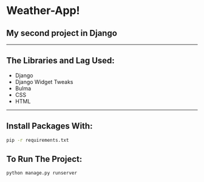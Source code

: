 # Weather-App!
My second project in Django
---

---
## The Libraries and Lag Used:
- Django
- Django Widget Tweaks
- Bulma
- CSS
- HTML
---
## Install Packages With:
```zsh
pip -r requirements.txt
```

## To Run The Project:
```zsh
python manage.py runserver
```

